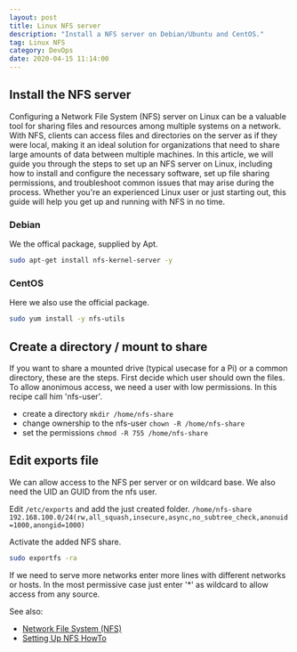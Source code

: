 ```yaml
---
layout: post
title: Linux NFS server
description: "Install a NFS server on Debian/Ubuntu and CentOS."
tag: Linux NFS
category: DevOps 
date: 2020-04-15 11:14:00
---
```


## Install the NFS server

Configuring a Network File System (NFS) server on Linux can be a valuable tool for sharing files and resources among multiple systems on a network. With NFS, clients can access files and directories on the server as if they were local, making it an ideal solution for organizations that need to share large amounts of data between multiple machines. In this article, we will guide you through the steps to set up an NFS server on Linux, including how to install and configure the necessary software, set up file sharing permissions, and troubleshoot common issues that may arise during the process. Whether you're an experienced Linux user or just starting out, this guide will help you get up and running with NFS in no time.

### Debian

We the offical package, supplied by Apt.

```bash
sudo apt-get install nfs-kernel-server -y

```

### CentOS

Here we also use the official package.

```bash
sudo yum install -y nfs-utils
```

## Create a directory / mount to share

If you want to share a mounted drive (typical usecase for a Pi) or a common directory, these are the steps.
First decide which user should own the files. To allow anonimous access, we need a user with low permissions. In this recipe call him 'nfs-user'.

- create a directory `mkdir /home/nfs-share`
- change ownership to the nfs-user `chown -R /home/nfs-share`
- set the permissions `chmod -R 755 /home/nfs-share`

## Edit  exports file

We can allow access to the NFS  per server or on wildcard base. We also need the UID an GUID from the nfs user.

Edit `/etc/exports` and add the just created folder.
`/home/nfs-share 192.168.100.0/24(rw,all_squash,insecure,async,no_subtree_check,anonuid=1000,anongid=1000)`

Activate the added NFS share.

```bash
sudo exportfs -ra
```

If we need to serve more networks enter more lines with different networks or hosts. In the most permissive case just enter '*' as wildcard to allow access from any source.

See also:

- [Network File System (NFS)](https://ubuntu.com/server/docs/service-nfs)
- [Setting Up NFS HowTo](https://help.ubuntu.com/community/SettingUpNFSHowTo)
